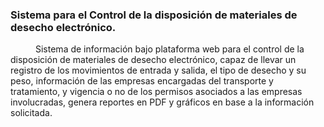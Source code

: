 ### Sistema para el Control de la disposición de materiales de desecho electrónico.

<span style="margin-left: 40px;"><span>Sistema de información bajo plataforma web para el control de la disposición de materiales de desecho electrónico, capaz de llevar un registro de los movimientos de entrada y salida, el tipo de desecho y su peso, información de las empresas encargadas del transporte y tratamiento, y vigencia o no de los permisos asociados a las empresas involucradas, genera reportes en PDF y gráficos en base a la información solicitada.
